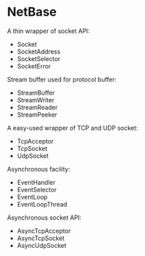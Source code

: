 # NetBase

A thin wrapper of socket API:  
- Socket
- SocketAddress
- SocketSelector
- SocketError

Stream buffer used for protocol buffer:  
- StreamBuffer
- StreamWriter
- StreamReader
- StreamPeeker

A easy-used wrapper of TCP and UDP socket:  
- TcpAcceptor
- TcpSocket
- UdpSocket

Asynchronous facility:  
- EventHandler
- EventSelector
- EventLoop
- EventLoopThread

Asynchronous socket API:  
- AsyncTcpAcceptor
- AsyncTcpSocket
- AsyncUdpSocket
